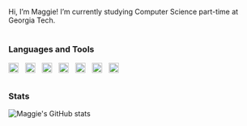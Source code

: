 Hi, I’m Maggie! I’m currently studying Computer Science part-time at Georgia Tech.

#

### Languages and Tools



<img align="left" alt="Python" width="20px" style="padding-right:10px;" src="https://cdn.jsdelivr.net/gh/devicons/devicon/icons/python/python-plain.svg" />
<img align="left" alt="SQL" width="20px" style="padding-right:10px;" src="https://cdn.jsdelivr.net/gh/devicons/devicon@latest/icons/azuresqldatabase/azuresqldatabase-original.svg" />
<img align="left" alt="Java" width="20px" style="padding-right:10px;" src= "https://cdn.jsdelivr.net/gh/devicons/devicon@latest/icons/java/java-original.svg"/>
<img align="left" alt="Git" width="20px" style="padding-right:10px;" src="https://cdn.jsdelivr.net/gh/devicons/devicon/icons/git/git-original.svg" />
<img align="left" alt="HTML" width="20px" style="padding-right:10px;" src="https://cdn.jsdelivr.net/gh/devicons/devicon/icons/html5/html5-plain.svg" />
<img align="left" alt="CSS" width="20px" style="padding-right:10px;" src="https://cdn.jsdelivr.net/gh/devicons/devicon/icons/css3/css3-plain.svg" />
<img align="left" alt="Bash" width="20px" style="padding-right:10px;" src="https://cdn.jsdelivr.net/gh/devicons/devicon/icons/bash/bash-original.svg" />
<br />

#

### Stats

![Maggie's GitHub stats](https://github-readme-stats.vercel.app/api?username=maggiekunwang&show_icons=true&theme=discord_old_blurple)

<!-- ![Top Langs](https://github-readme-stats.vercel.app/api/top-langs/?username=maggiekunwang&layout=compact) -->
